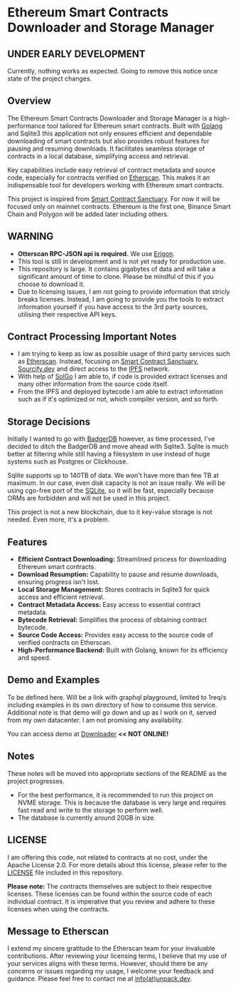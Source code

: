# Ethereum Smart Contracts Downloader and Storage Manager

## UNDER EARLY DEVELOPMENT

Currently, nothing works as expected. Going to remove this notice once state of the project changes.


## Overview
The Ethereum Smart Contracts Downloader and Storage Manager is a high-performance tool tailored for Ethereum smart contracts. Built with [Golang](https://go.dev/) and Sqlite3 this application not only ensures efficient and dependable downloading of smart contracts but also provides robust features for pausing and resuming downloads. It facilitates seamless storage of contracts in a local database, simplifying access and retrieval.

Key capabilities include easy retrieval of contract metadata and source code, especially for contracts verified on [Etherscan](https://etherscan.io/). This makes it an indispensable tool for developers working with Ethereum smart contracts.

This project is inspired from [Smart Contract Sanctuary](https://github.com/tintinweb/smart-contract-sanctuary).
For now it will be focused only on mainnet contracts. Ethereum is the first one, Binance Smart Chain and Polygon will be added later including others.

## WARNING

- **Otterscan RPC-JSON api is required.** We use [Erigon](https://github.com/ledgerwatch/erigon).
- This tool is still in development and is not yet ready for production use.
- This repository is large. It contains gigabytes of data and will take a significant amount of time to clone. Please be mindful of this if you choose to download it.
- Due to licensing issues, I am not going to provide information that stricly breaks licenses. Instead, I am going to provide you the tools to extract information yourself if you have access to the 3rd party sources, utilising their respective API keys.

## Contract Processing Important Notes

- I am trying to keep as low as possible usage of third party services such as [Etherscan](https://etherscan.io/). Instead, focusing on [Smart Contract Sanctuary](https://github.com/tintinweb/smart-contract-sanctuary), [Sourcify.dev](https://sourcify.dev/) and direct access to the [IPFS](https://github.com/ipfs/kubo) network.
- With help of [SolGo](https://github.com/unpackdev/solgo) I am able to, if code is provided extract licenses and many other information from the source code itself.
- From the IPFS and deployed bytecode I am able to extract information such as if it's optimized or not, which compiler version, and so forth.


## Storage Decisions

Initially I wanted to go with [BadgerDB](https://github.com/dgraph-io/badger) however, as time processed, I've decided to ditch the BadgerDB and move ahead with
Sqlite3. Sqlite is much better at filtering while still having a filesystem in use instead of huge systems such as Postgres or Clickhouse.

Sqlite supports up to 140TB of data. We won't have more than few TB at maximum. In our case, even disk capacity is not an issue really.
We will be using cgo-free port of the [SQLite](https://gitlab.com/cznic/sqlite/), so it will be fast, especially because ORMs are forbidden
and will not be used in this project.

This project is not a new blockchain, due to it key-value storage is not needed. Even more, it's a problem.

## Features
- **Efficient Contract Downloading:** Streamlined process for downloading Ethereum smart contracts.
- **Download Resumption:** Capability to pause and resume downloads, ensuring progress isn't lost.
- **Local Storage Management:** Stores contracts in Sqlite3 for quick access and efficient retrieval.
- **Contract Metadata Access:** Easy access to essential contract metadata.
- **Bytecode Retrieval:** Simplifies the process of obtaining contract bytecode.
- **Source Code Access:** Provides easy access to the source code of verified contracts on Etherscan.
- **High-Performance Backend:** Built with Golang, known for its efficiency and speed.


## Demo and Examples

To be defined here. Will be a link with graphql playground, limited to 1req/s including examples in its own directory of
how to consume this service. Additional note is that demo will go down and up as I work on it, served from my own datacenter. 
I am not promising any availability.

You can access demo at [Downloader](https://downloader.playground.unpack.dev) **<< NOT ONLINE!**

## Notes

These notes will be moved into appropriate sections of the README as the project progresses.

- For the best performance, it is recommended to run this project on NVME storage. This is because the database is very large and requires fast read and write to the storage to perform well.
- The database is currently around 20GB in size. 

## LICENSE

I am offering this code, not related to contracts at no cost, under the Apache License 2.0. For more details about this license, please refer to the [LICENSE](LICENSE) file included in this repository.

**Please note:** The contracts themselves are subject to their respective licenses. These licenses can be found within the source code of each individual contract. It is imperative that you review and adhere to these licenses when using the contracts.

## Message to Etherscan

I extend my sincere gratitude to the Etherscan team for your invaluable contributions. After reviewing your licensing terms, I believe that my use of your services aligns with these terms. However, should there be any concerns or issues regarding my usage, I welcome your feedback and guidance. Please feel free to contact me at [info(at)unpack.dev](mailto:info@unpack.dev).
